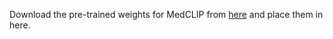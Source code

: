 Download the pre-trained weights for MedCLIP from [here](https://storage.googleapis.com/pytrial/medclip-pretrained.zip) and place them in here.